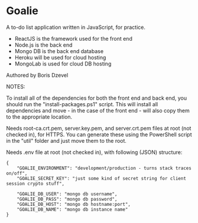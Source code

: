 Goalie
=====

A to-do list application written in JavaScript, for practice.

* ReactJS is the framework used for the front end
* Node.js is the back end
* Mongo DB is the back end database
* Heroku will be used for cloud hosting
* MongoLab is used for cloud DB hosting

Authored by Boris Dzevel

NOTES:

To install all of the dependencies for both the front end and back end, you should run the "install-packages.ps1" script. This will install all dependencies and move - in the case of the front end - will also copy them to the appropriate location.

Needs root-ca.crt.pem, server.key.pem, and server.crt.pem files at root (not checked in), for HTTPS. You can generate these using the PowerShell script in the "util" folder and just move them to the root.

Needs .env file at root (not checked in), with following (JSON) structure:

	{
		"GOALIE_ENVIRONMENT": "development/production - turns stack traces on/off",
		"GOALIE_SECRET_KEY": "just some kind of secret string for client session crypto stuff",
	
		"GOALIE_DB_USER": "mongo db username",
		"GOALIE_DB_PASS": "mongo db password",
		"GOALIE_DB_HOST": "mongo db hostname:port",
		"GOALIE_DB_NAME": "mongo db instance name"
	}

